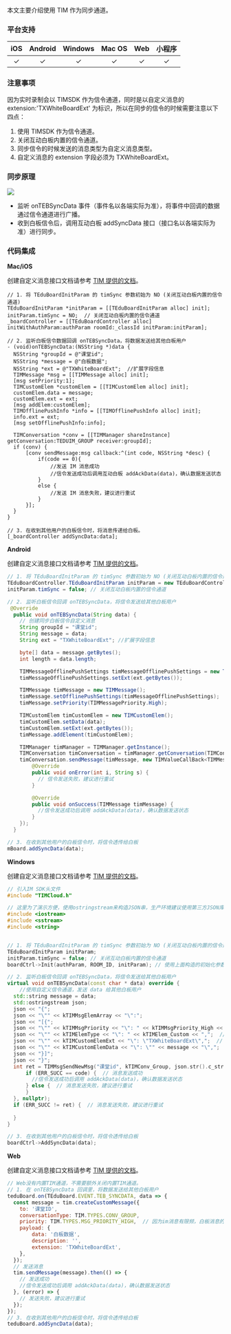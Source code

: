 本文主要介绍使用 TIM 作为同步通道。

### 平台支持

|iOS|Android|Windows|Mac OS|Web|小程序|
|:-:|:-:|:-:|:-:|:-:|:-:|
|&#10003; |&#10003; |&#10003; |&#10003; |&#10003; |&#10003;|

### 注意事项

因为实时录制会以 TIMSDK 作为信令通道，同时是以自定义消息的 extension:'TXWhiteBoardExt' 为标识，所以在同步的信令的时候需要注意以下四点：

1. 使用 TIMSDK 作为信令通道。
2. 关闭互动白板内置的信令通道。
3. 同步信令的时候发送的消息类型为自定义消息类型。
4. 自定义消息的 extension 字段必须为 TXWhiteBoardExt。

### 同步原理

![](https://main.qcloudimg.com/raw/e42ce8554f85222602e3f63b0d3478d5.jpg)

- 监听 onTEBSyncData 事件（事件名以各端实际为准），将事件中回调的数据通过信令通道进行广播。
- 收到白板信令后，调用互动白板 addSyncData 接口（接口名以各端实际为准）进行同步。

### 代码集成

**Mac/iOS**

创建自定义消息接口文档请参考 [TIM 提供的文档](https://im.sdk.qcloud.com/doc/zh-cn/categoryV2TIMManager_07Message_08.html#ab0aa735c735cf82a593707b296d2a060)。

```objc
// 1. 将 TEduBoardInitParam 的 timSync 参数初始为 NO (关闭互动白板内置的信令通道)
TEduBoardInitParam *initParam = [[TEduBoardInitParam alloc] init];
initParam.timSync = NO;  // 关闭互动白板内置的信令通道
_boardController = [[TEduBoardController alloc] initWithAuthParam:authParam roomId:_classId initParam:initParam];

// 2. 监听白板信令数据回调 onTEBSyncData，将数据发送给其他白板用户
- (void)onTEBSyncData:(NSString *)data {
  NSString *groupId = @"课堂id";
  NSString *message = @"白板数据";
  NSString *ext = @"TXWhiteBoardExt";  //扩展字段信息
  TIMMessage *msg = [[TIMMessage alloc] init];
  [msg setPriority:1];
  TIMCustomElem *customElem = [[TIMCustomElem alloc] init];
  customElem.data = message;
  customElem.ext = ext;
  [msg addElem:customElem];
  TIMOfflinePushInfo *info = [[TIMOfflinePushInfo alloc] init];
  info.ext = ext;
  [msg setOfflinePushInfo:info];
          
  TIMConversation *conv = [[TIMManager shareInstance] getConversation:TEDUIM_GROUP receiver:groupId];
  if (conv) {
      [conv sendMessage:msg callback:^(int code, NSString *desc) {
          if(code == 0){
              //发送 IM 消息成功
              //信令发送成功后调用互动白板 addAckData(data)，确认数据发送状态
          }
          else {
              //发送 IM 消息失败，建议进行重试
          }
      }];
  }
}

// 3. 在收到其他用户的白板信令时，将消息传递给白板。
[_boardController addSyncData:data];
```

**Android**

创建自定义消息接口文档请参考 [TIM 提供的文档](https://im.sdk.qcloud.com/doc/zh-cn/classcom_1_1tencent_1_1imsdk_1_1v2_1_1V2TIMMessageManager.html#a313b1ea616f082f535946c83edd2cc7f)。


```java
// 1. 将 TEduBoardInitParam 的 timSync 参数初始为 NO (关闭互动白板内置的信令通道)
TEduBoardController.TEduBoardInitParam initParam = new TEduBoardController.TEduBoardInitParam(); 
initParam.timSync = false; // 关闭互动白板内置的信令通道

// 2. 监听白板信令回调 onTEBSyncData，将信令发送给其他白板用户
 @Override
  public void onTEBSyncData(String data) {
    // 创建同步白板信令自定义消息
    String groupId = "课堂id";
    String message = data;
    String ext = "TXWhiteBoardExt"; //扩展字段信息

    byte[] data = message.getBytes();
    int length = data.length;

    TIMMessageOfflinePushSettings timMessageOfflinePushSettings = new TIMMessageOfflinePushSettings();
    timMessageOfflinePushSettings.setExt(ext.getBytes());

    TIMMessage timMessage = new TIMMessage();
    timMessage.setOfflinePushSettings(timMessageOfflinePushSettings);
    timMessage.setPriority(TIMMessagePriority.High);

    TIMCustomElem timCustomElem = new TIMCustomElem();
    timCustomElem.setData(data);
    timCustomElem.setExt(ext.getBytes());
    timMessage.addElement(timCustomElem);

    TIMManager timManager = TIMManager.getInstance();
    TIMConversation timConversation = timManager.getConversation(TIMConversationType.Group, groupId);
    timConversation.sendMessage(timMessage, new TIMValueCallBack<TIMMessage>() {
        @Override
        public void onError(int i, String s) {
          // 信令发送失败，建议进行重试
        }

        @Override
        public void onSuccess(TIMMessage timMessage) {
          //信令发送成功后调用 addAckData(data)，确认数据发送状态
        }
    });
  }

// 3. 在收到其他用户的白板信令时，将信令透传给白板
mBoard.addSyncData(data);
```

**Windows**

创建自定义消息接口文档请参考 [TIM 提供的文档](https://cloud.tencent.com/document/product/269/33553#customelem)。

```cpp
// 引入IM SDK头文件
#include "TIMCloud.h"

// 这里为了演示方便，使用ostringstream来构造JSON串，生产环境建议使用第三方JSON库来生成JSON串
#include <iostream>
#include <sstream>
#include <string>


// 1. 将 TEduBoardInitParam 的 timSync 参数初始为 NO (关闭互动白板内置的信令通道)
TEduBoardInitParam initParam;
initParam.timSync = false; // 关闭互动白板内置的信令通道
boardCtrl->Init(authParam, ROOM_ID, initParam); // 使用上面构造的初始化参数

// 2. 监听白板信令回调 onTEBSyncData，将信令发送给其他白板用户
virtual void onTEBSyncData(const char * data) override {
    //使用自定义信令通道，发送 data 给其他白板用户
  std::string message = data;
  std::ostringstream json;
  json << "{";
  json << "\"" << kTIMMsgElemArray << "\":";
  json << "[{";
  json << "\"" << kTIMMsgPriority << "\": " << kTIMMsgPriority_High << ",";  // 设置消息优先级为高
  json << "\"" << kTIMElemType << "\": " << kTIMElem_Custom << ",";  // 消息类型为自定义消息 
  json << "\"" << kTIMCustomElemExt << "\": \"TXWhiteBoardExt\",";  // 扩展字段信息
  json << "\"" << kTIMCustomElemData << "\": \"" << message << "\",";  // 消息内容为白板数据
  json << "}]";
  json << "}";
  int ret = TIMMsgSendNewMsg("课堂id", kTIMConv_Group, json.str().c_str(), [](int32_t code, const char *desc, const char *json_param, const void *user_data) {
      if (ERR_SUCC == code) {  // 消息发送成功
        //信令发送成功后调用 addAckData(data)，确认数据发送状态
      } else {  // 消息发送失败，建议进行重试
      }
  }, nullptr);
  if (ERR_SUCC != ret) {  // 消息发送失败，建议进行重试
    
  }
}

// 3. 在收到其他用户的白板信令时，将信令透传给白板
boardCtrl->AddSyncData(data);
```

**Web**

创建自定义消息接口文档请参考 [TIM 提供的文档](https://web.sdk.qcloud.com/im/doc/zh-cn//SDK.html#createCustomMessage)。


```js
// Web没有内置TIM通道，不需要额外关闭内置TIM通道。
// 1. 在 onTEBSyncData 回调里，将数据发送给其他白板用户
teduBoard.on(TEduBoard.EVENT.TEB_SYNCDATA, data => {
  const message = tim.createCustomMessage({
    to: '课堂ID',
    conversationType: TIM.TYPES.CONV_GROUP,
    priority: TIM.TYPES.MSG_PRIORITY_HIGH,  // 因为im消息有限频，白板消息的优先级调整为最高
    payload: {
        data: '白板数据',
        description: '',
        extension: 'TXWhiteBoardExt',
    },
  });
  // 发送消息
  tim.sendMessage(message).then(() => {
    // 发送成功
    //信令发送成功后调用 addAckData(data)，确认数据发送状态
  }, (error) => {
    // 发送失败，建议进行重试
  });
});
// 3. 在收到其他用户的白板信令时，将信令透传给白板
teduBoard.addSyncData(data);
```
